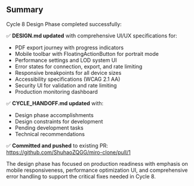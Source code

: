 ## Summary

Cycle 8 Design Phase completed successfully:

✅ **DESIGN.md updated** with comprehensive UI/UX specifications for:
- PDF export journey with progress indicators
- Mobile toolbar with FloatingActionButton for portrait mode
- Performance settings and LOD system UI
- Error states for connection, export, and rate limiting
- Responsive breakpoints for all device sizes
- Accessibility specifications (WCAG 2.1 AA)
- Security UI for validation and rate limiting
- Production monitoring dashboard

✅ **CYCLE_HANDOFF.md updated** with:
- Design phase accomplishments
- Design constraints for development
- Pending development tasks
- Technical recommendations

✅ **Committed and pushed** to existing PR: https://github.com/ShuhaoZQGG/miro-clone/pull/1

The design phase has focused on production readiness with emphasis on mobile responsiveness, performance optimization UI, and comprehensive error handling to support the critical fixes needed in Cycle 8.
